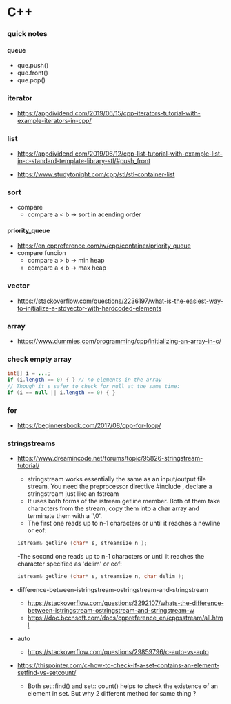 C++
===

### quick notes
#### queue
+ que.push()
+ que.front()
+ que.pop()

### iterator
+ https://appdividend.com/2019/06/15/cpp-iterators-tutorial-with-example-iterators-in-cpp/

### list 
+ https://appdividend.com/2019/06/12/cpp-list-tutorial-with-example-list-in-c-standard-template-library-stl/#push_front

+ https://www.studytonight.com/cpp/stl/stl-container-list

### sort
+ compare 
    - compare a < b -> sort in acending order

#### priority_queue
+ https://en.cppreference.com/w/cpp/container/priority_queue
+ compare funcion
    - compare a > b -> min heap
    - compare a < b -> max heap

### vector
+ https://stackoverflow.com/questions/2236197/what-is-the-easiest-way-to-initialize-a-stdvector-with-hardcoded-elements

### array
+ https://www.dummies.com/programming/cpp/initializing-an-array-in-c/

### check empty array

```java
int[] i = ...;
if (i.length == 0) { } // no elements in the array
// Though it's safer to check for null at the same time:
if (i == null || i.length == 0) { }
```

### for 
+ https://beginnersbook.com/2017/08/cpp-for-loop/

### stringstreams 
+ https://www.dreamincode.net/forums/topic/95826-stringstream-tutorial/
    -  stringstream works essentially the same as an input/output file stream. You need the preprocessor directive #include <sstream>, declare a stringstream just like an fstream
    - It uses both forms of the istream getline member. Both of them take characters from the stream, copy them into a char array and terminate them with a '\0'.
    - The first one reads up to n-1 characters or until it reaches a newline or eof:
    ```c++
    istream& getline (char* s, streamsize n );
    ```
    -The second one reads up to n-1 characters or until it reaches the character specified as 'delim' or eof:
    ```c++
    istream& getline (char* s, streamsize n, char delim );
    ```

+ difference-between-istringstream-ostringstream-and-stringstream
  - https://stackoverflow.com/questions/3292107/whats-the-difference-between-istringstream-ostringstream-and-stringstream-w
  - https://doc.bccnsoft.com/docs/cppreference_en/cppsstream/all.html
+ auto
  - https://stackoverflow.com/questions/29859796/c-auto-vs-auto
+ https://thispointer.com/c-how-to-check-if-a-set-contains-an-element-setfind-vs-setcount/
  - Both set::find() and set:: count() helps to check the existence of an element in set. But why 2 different method for same thing ?
